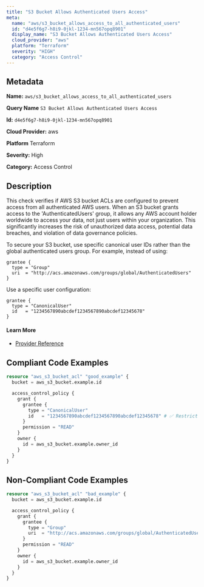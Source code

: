 ```yaml
---
title: "S3 Bucket Allows Authenticated Users Access"
meta:
  name: "aws/s3_bucket_allows_access_to_all_authenticated_users"
  id: "d4e5f6g7-h8i9-0jkl-1234-mn567opq8901"
  display_name: "S3 Bucket Allows Authenticated Users Access"
  cloud_provider: "aws"
  platform: "Terraform"
  severity: "HIGH"
  category: "Access Control"
---
```

## Metadata

**Name:** `aws/s3_bucket_allows_access_to_all_authenticated_users`

**Query Name** `S3 Bucket Allows Authenticated Users Access`

**Id:** `d4e5f6g7-h8i9-0jkl-1234-mn567opq8901`

**Cloud Provider:** aws

**Platform** Terraform

**Severity:** High

**Category:** Access Control

## Description
This check verifies if AWS S3 bucket ACLs are configured to prevent access from all authenticated AWS users. When an S3 bucket grants access to the 'AuthenticatedUsers' group, it allows any AWS account holder worldwide to access your data, not just users within your organization. This significantly increases the risk of unauthorized data access, potential data breaches, and violation of data governance policies.

To secure your S3 bucket, use specific canonical user IDs rather than the global authenticated users group. For example, instead of using:
```
grantee {
  type = "Group"
  uri  = "http://acs.amazonaws.com/groups/global/AuthenticatedUsers"
}
```

Use a specific user configuration:
```
grantee {
  type = "CanonicalUser"
  id   = "1234567890abcdef1234567890abcdef12345678"
}
```

#### Learn More

 - [Provider Reference](https://registry.terraform.io/providers/hashicorp/aws/latest/docs/resources/s3_bucket_acl)


## Compliant Code Examples
```terraform
resource "aws_s3_bucket_acl" "good_example" {
  bucket = aws_s3_bucket.example.id

  access_control_policy {
    grant {
      grantee {
        type = "CanonicalUser"
        id   = "1234567890abcdef1234567890abcdef12345678" # ✅ Restricted access
      }
      permission = "READ"
    }
    owner {
      id = aws_s3_bucket.example.owner_id
    }
  }
}

```
## Non-Compliant Code Examples
```terraform
resource "aws_s3_bucket_acl" "bad_example" {
  bucket = aws_s3_bucket.example.id

  access_control_policy {
    grant {
      grantee {
        type = "Group"
        uri  = "http://acs.amazonaws.com/groups/global/AuthenticatedUsers" # ❌ Allows access to all authenticated users
      }
      permission = "READ"
    }
    owner {
      id = aws_s3_bucket.example.owner_id
    }
  }
}

```